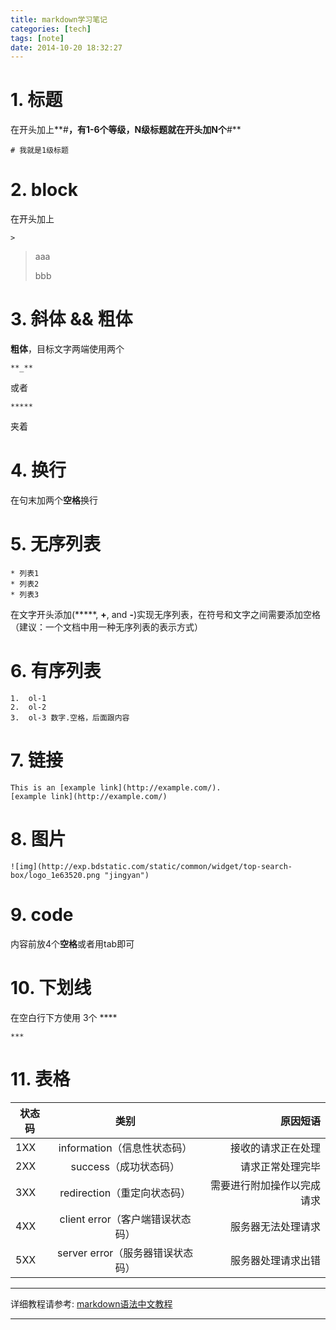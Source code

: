 ```yaml
---
title: markdown学习笔记
categories: [tech]
tags: [note]
date: 2014-10-20 18:32:27
---
```


# 1. 标题

在开头加上**#**，有1-6个等级，N级标题就在开头加N个**#**

    # 我就是1级标题

# 2. block
在开头加上
 
    >

> aaa
> 
>  bbb

<!--more-->

# 3. 斜体 &amp;&amp; 粗体
**粗体**，目标文字两端使用两个

    **_**

或者

    *****

夹着

# 4. 换行
在句末加两个**空格**换行

# 5. 无序列表

    * 列表1 
    * 列表2
    * 列表3

在文字开头添加(*****, **+**, and **-**)实现无序列表，在符号和文字之间需要添加空格（建议：一个文档中用一种无序列表的表示方式）

# 6. 有序列表

    1.  ol-1
    2.  ol-2
    3.  ol-3 数字.空格，后面跟内容

# 7. 链接

    This is an [example link](http://example.com/).
    [example link](http://example.com/)

# 8. 图片

    ![img](http://exp.bdstatic.com/static/common/widget/top-search-box/logo_1e63520.png "jingyan")

# 9. code
内容前放4个**空格**或者用tab即可

# 10. 下划线
在空白行下方使用 3个 ****

    ***

# 11. 表格

| 状态码        | 类别           | 原因短语  |
| ------------- |:-------------:| -----:|
| 1XX      | information（信息性状态码） | 接收的请求正在处理 |
| 2XX      | success（成功状态码）      |   请求正常处理完毕 |
| 3XX | redirection（重定向状态码）      |    需要进行附加操作以完成请求 |
| 4XX      | client error（客户端错误状态码）      |   服务器无法处理请求 |
| 5XX | server error（服务器错误状态码）      |    服务器处理请求出错 |

* * *

详细教程请参考: [markdown语法中文教程](http://wowubuntu.com/markdown/#list)

* * *

